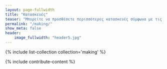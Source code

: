 ```yaml
---
layout: page-fullwidth
title: "Κατασκευές"
teaser: "Μπορείτε να προσθέσετε περισσότερες κατασκευές σύμφωνα με τις οδηγίες στο τέλος της σελίδας"
permalink: "/making/"
show_meta: false
header:
    image_fullwidth: "header5.jpg"
---
```


{% include list-collection collection='making' %}

{% include contribute-content %}
